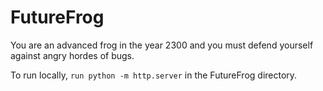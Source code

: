 # FutureFrog
You are an advanced frog in the year 2300 and you must defend yourself against angry hordes of bugs.

To run locally, ```run python -m http.server``` in the FutureFrog directory.
